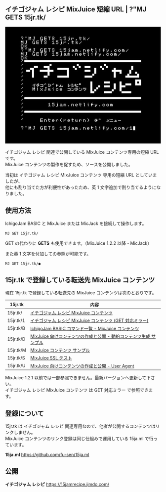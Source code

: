 ## イチゴジャム レシピ MixJuice 短縮 URL | ?"MJ GETS 15jr.tk/ 

![スクリーンショット](/screenshot.jpg)

イチゴジャム レシピ 関連で公開している MixJuice コンテンツ専用の短縮 URL です。\
MixJuice コンテンツの製作を促すため、ソースを公開しました。

当初は イチゴジャム レシピ MixJuice コンテンツ 専用の短縮 URL としていましたが、\
他にも割り当てた方が利便性があったため、英 1 文字追加で割り当てるようになりました。

## 使用方法

IchigoJam BASIC と MixJuice または MicJack を接続して操作します。

```
MJ GET 15jr.tk/
```

GET の代わりに **GETS** も使用できます。（MixJuice 1.2.2 以降・MicJack）

また英 1 文字を付加しての参照が可能です。

```
MJ GET 15jr.tk/●
```

## 15jr.tk で登録している転送先 MixJuice コンテンツ

現在 15jr.tk で登録している転送先の MixJuice コンテンツは次のとおりです。

|15jr.tk  |内容|
|---------|---|
|15jr.tk/ |[イチゴジャム レシピ MixJuice コンテンツ](https://github.com/fu-sen/15jam.netlify.com)|
|15jr.tk/1|[イチゴジャム レシピ MixJuice コンテンツ (GET 対応ミラー)](https://github.com/fu-sen/15jam.netlify.com)|
|15jr.tk/B|[IchigoJam BASIC コマンド一覧 - MixJuice コンテンツ](https://github.com/fu-sen/IJHELP)|
|15jr.tk/D|[MixJuice 向けコンテンツの作成と公開 - 動的コンテンツ生成 サンプル](http://kidspod.club/program/?id=685)|
|15jr.tk/M|[MixJuice コンテンツ サンプル](https://github.com/fu-sen/mj)|
|15jr.tk/S|[MixJuice SSL テスト](http://kidspod.club/program/?id=639)|
|15jr.tk/U|[MixJuice 向けコンテンツの作成と公開 - User Agent](https://15jamrecipe.jimdo.com/mixjuice/%E3%82%B3%E3%83%B3%E3%83%86%E3%83%B3%E3%83%84%E3%81%AE%E4%BD%9C%E6%88%90%E3%81%A8%E5%85%AC%E9%96%8B/#ua)|

MixJuice 1.2.1 以前では一部参照できません。最新バージョンへ更新して下さい。\
イチゴジャム レシピ MixJuice コンテンツ は GET 対応ミラー で参照できます。

## 登録について

15jr.tk は イチゴジャム レシピ 関連専用なので、他者が公開するコンテンツはリンクしません。\
MixJuice コンテンツのリンク登録は同じ仕組みで運用している 15ja.ml で行っています。

**15ja.ml** https://github.com/fu-sen/15ja.ml

## 公開

**イチゴジャム レシピ** https://15jamrecipe.jimdo.com/
